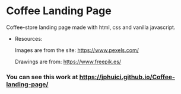 # Coffee Landing Page

Coffee-store landing page made with html, css and vanilla javascript.

* Resources:

  Images are from the site: https://www.pexels.com/

  Drawings are from: https://www.freepik.es/


### You can see this work at https://jphuici.github.io/Coffee-landing-page/
